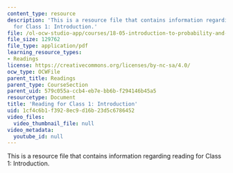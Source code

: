 ```yaml
---
content_type: resource
description: 'This is a resource file that contains information regarding reading
  for Class 1: Introduction.'
file: /ol-ocw-studio-app/courses/18-05-introduction-to-probability-and-statistics-spring-2014/1cf4c6b1f3928ec9d16b23d5c6786452_MIT18_05S14Class1Intro.pdf
file_size: 129762
file_type: application/pdf
learning_resource_types:
- Readings
license: https://creativecommons.org/licenses/by-nc-sa/4.0/
ocw_type: OCWFile
parent_title: Readings
parent_type: CourseSection
parent_uid: 579c055a-ccb4-eb7e-bb6b-f294146b45a5
resourcetype: Document
title: 'Reading for Class 1: Introduction'
uid: 1cf4c6b1-f392-8ec9-d16b-23d5c6786452
video_files:
  video_thumbnail_file: null
video_metadata:
  youtube_id: null
---
```

This is a resource file that contains information regarding reading for Class 1: Introduction.